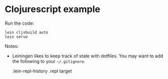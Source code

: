 Clojurescript example
=====================

Run the code:

    lein cljsbuild auto
    lein serve

Notes:

- Leiningen likes to keep track of state with dotfiles.
  You may want to add the following to your `~/.gitignore`.

    .lein-repl-history
    .repl
    target
